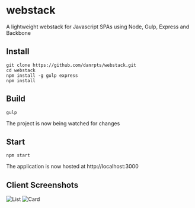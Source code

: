 # webstack

A lightweight webstack for Javascript SPAs using Node, Gulp, Express and Backbone

## Install
	  
    git clone https://github.com/danrpts/webstack.git
    cd webstack
    npm install -g gulp express
    npm install

## Build

    gulp

The project is now being watched for changes

## Start

    npm start
    
The application is now hosted at http://localhost:3000

## Client Screenshots
![List](https://raw.github.com/danrpts/webstack/master/screenshots/ScreenShotList.png)
![Card](https://raw.github.com/danrpts/webstack/master/screenshots/ScreenShotCard.png)
